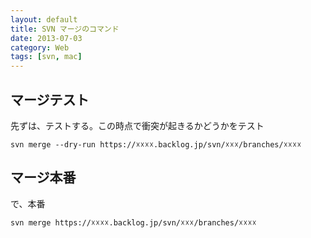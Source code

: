 ```yaml
---
layout: default
title: SVN マージのコマンド
date: 2013-07-03
category: Web
tags: [svn, mac]
---
```

## マージテスト

先ずは、テストする。この時点で衝突が起きるかどうかをテスト

	svn merge --dry-run https://☓☓☓☓.backlog.jp/svn/☓☓☓/branches/☓☓☓☓

## マージ本番

で、本番

	svn merge https://☓☓☓☓.backlog.jp/svn/☓☓☓/branches/☓☓☓☓
